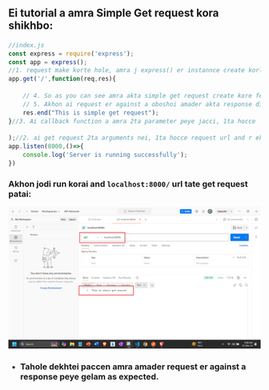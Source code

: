 ## Ei tutorial a amra Simple Get request kora shikhbo:
```javascript
//index.js 
const express = require('express');
const app = express();
//1. request make korte hole, amra j express() er instannce create korlam 'app',ei 'app' instance/object thekei amra request er method k call korbo. Akhon apner request 'get' hole 'get' method k call korben,'post' hole 'post' method k call korben and so on.. Amra aikhane jehetu simple get request kora shikci tai simply get k call korbo:
app.get('/',function(req,res){
    
    // 4. So as you can see amra akta simple get request create kore fellam.
    // 5. Akhon ai request er against a oboshoi amader akta response dite hobe.Toh aikhane ami kuv simple akta response diye dicci:
    res.end("This is simple get request");
}//3. Ai callback function a amra 2ta parameter peye jacci, 1ta hocce 'request' onnota 'response'.

);//2. ai get request 2ta arguments nei, 1ta hocce request url and r ekta hocce callback function. 
app.listen(8000,()=>{
    console.log('Server is running successfully');
})
```
### Akhon jodi run korai and `localhost:8000/` url tate get request patai:
![](./images/1.png)
- ### Tahole dekhtei paccen amra amader request er against a response peye gelam as expected. 

